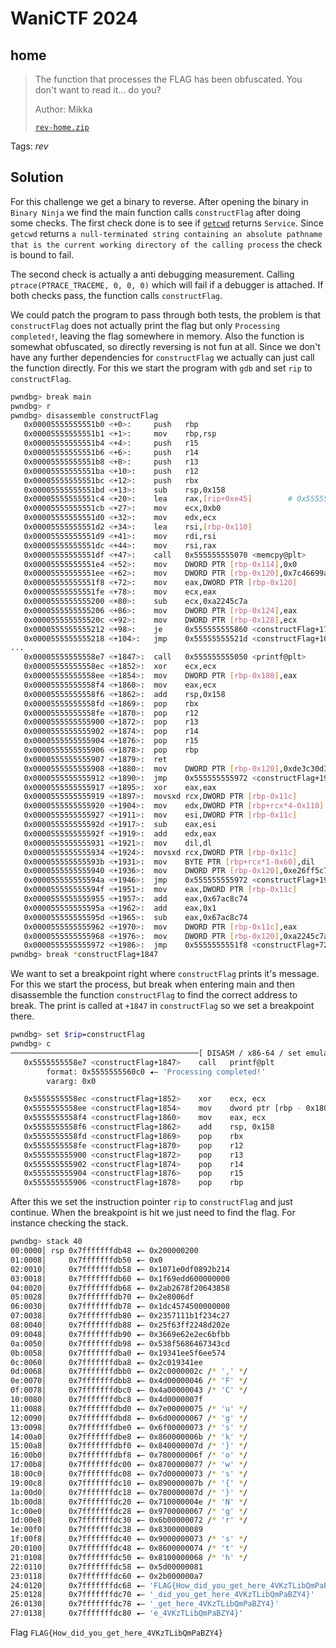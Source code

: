 # WaniCTF 2024

## home

> The function that processes the FLAG has been obfuscated. You don't want to read it... do you?
>
>  Author: Mikka
>
> [`rev-home.zip`](rev-home.zip)

Tags: _rev_

## Solution
For this challenge we get a binary to reverse. After opening the binary in `Binary Ninja` we find the main function calls `constructFlag` after doing some checks. The first check done is to see if [`getcwd`](https://man7.org/linux/man-pages/man3/getcwd.3.html) returns `Service`. Since `getcwd` returns `a null-terminated string containing an absolute pathname that is the current working directory of the calling process` the check is bound to fail. 

The second check is actually a anti debugging measurement. Calling `ptrace(PTRACE_TRACEME, 0, 0, 0)` which will fail if a debugger is attached. If both checks pass, the function calls `constructFlag`.

We could patch the program to pass through both tests, the problem is that `constructFlag` does not actually print the flag but only `Processing completed!`, leaving the flag somewhere in memory. Also the function is somewhat obfuscated, so directly reversing is not fun at all. Since we don't have any further dependencies for `constructFlag` we actually can just call the function directly. For this we start the program with `gdb` and set `rip` to `constructFlag`.

```bash
pwndbg> break main
pwndbg> r
pwndbg> disassemble constructFlag
   0x00005555555551b0 <+0>:     push   rbp
   0x00005555555551b1 <+1>:     mov    rbp,rsp
   0x00005555555551b4 <+4>:     push   r15
   0x00005555555551b6 <+6>:     push   r14
   0x00005555555551b8 <+8>:     push   r13
   0x00005555555551ba <+10>:    push   r12
   0x00005555555551bc <+12>:    push   rbx
   0x00005555555551bd <+13>:    sub    rsp,0x158
   0x00005555555551c4 <+20>:    lea    rax,[rip+0xe45]        # 0x555555556010
   0x00005555555551cb <+27>:    mov    ecx,0xb0
   0x00005555555551d0 <+32>:    mov    edx,ecx
   0x00005555555551d2 <+34>:    lea    rsi,[rbp-0x110]
   0x00005555555551d9 <+41>:    mov    rdi,rsi
   0x00005555555551dc <+44>:    mov    rsi,rax
   0x00005555555551df <+47>:    call   0x555555555070 <memcpy@plt>
   0x00005555555551e4 <+52>:    mov    DWORD PTR [rbp-0x114],0x0
   0x00005555555551ee <+62>:    mov    DWORD PTR [rbp-0x120],0x7c46699a
   0x00005555555551f8 <+72>:    mov    eax,DWORD PTR [rbp-0x120]
   0x00005555555551fe <+78>:    mov    ecx,eax
   0x0000555555555200 <+80>:    sub    ecx,0xa2245c7a
   0x0000555555555206 <+86>:    mov    DWORD PTR [rbp-0x124],eax
   0x000055555555520c <+92>:    mov    DWORD PTR [rbp-0x128],ecx
   0x0000555555555212 <+98>:    je     0x555555555860 <constructFlag+1712>
   0x0000555555555218 <+104>:   jmp    0x55555555521d <constructFlag+109>
...
   0x00005555555558e7 <+1847>:  call   0x555555555050 <printf@plt>
   0x00005555555558ec <+1852>:  xor    ecx,ecx
   0x00005555555558ee <+1854>:  mov    DWORD PTR [rbp-0x180],eax
   0x00005555555558f4 <+1860>:  mov    eax,ecx
   0x00005555555558f6 <+1862>:  add    rsp,0x158
   0x00005555555558fd <+1869>:  pop    rbx
   0x00005555555558fe <+1870>:  pop    r12
   0x0000555555555900 <+1872>:  pop    r13
   0x0000555555555902 <+1874>:  pop    r14
   0x0000555555555904 <+1876>:  pop    r15
   0x0000555555555906 <+1878>:  pop    rbp
   0x0000555555555907 <+1879>:  ret
   0x0000555555555908 <+1880>:  mov    DWORD PTR [rbp-0x120],0xde3c30d3
   0x0000555555555912 <+1890>:  jmp    0x555555555972 <constructFlag+1986>
   0x0000555555555917 <+1895>:  xor    eax,eax
   0x0000555555555919 <+1897>:  movsxd rcx,DWORD PTR [rbp-0x11c]
   0x0000555555555920 <+1904>:  mov    edx,DWORD PTR [rbp+rcx*4-0x110]
   0x0000555555555927 <+1911>:  mov    esi,DWORD PTR [rbp-0x11c]
   0x000055555555592d <+1917>:  sub    eax,esi
   0x000055555555592f <+1919>:  add    edx,eax
   0x0000555555555931 <+1921>:  mov    dil,dl
   0x0000555555555934 <+1924>:  movsxd rcx,DWORD PTR [rbp-0x11c]
   0x000055555555593b <+1931>:  mov    BYTE PTR [rbp+rcx*1-0x60],dil
   0x0000555555555940 <+1936>:  mov    DWORD PTR [rbp-0x120],0xe26ff5c7
   0x000055555555594a <+1946>:  jmp    0x555555555972 <constructFlag+1986>
   0x000055555555594f <+1951>:  mov    eax,DWORD PTR [rbp-0x11c]
   0x0000555555555955 <+1957>:  add    eax,0x67ac8c74
   0x000055555555595a <+1962>:  add    eax,0x1
   0x000055555555595d <+1965>:  sub    eax,0x67ac8c74
   0x0000555555555962 <+1970>:  mov    DWORD PTR [rbp-0x11c],eax
   0x0000555555555968 <+1976>:  mov    DWORD PTR [rbp-0x120],0xa2245c7a
   0x0000555555555972 <+1986>:  jmp    0x5555555551f8 <constructFlag+72>
pwndbg> break *constructFlag+1847
```

We want to set a breakpoint right where `constructFlag` prints it's message. For this we start the process, but break when entering main and then disassemble the function `constructFlag` to find the correct address to break. The print is called at `+1847` in `constructFlag` so we set a breakpoint there.

```bash
pwndbg> set $rip=constructFlag
pwndbg> c
──────────────────────────────────────────[ DISASM / x86-64 / set emulate on ]──────────────────────────────────────────
   0x5555555558e7 <constructFlag+1847>    call   printf@plt                <printf@plt>
        format: 0x5555555560c0 ◂— 'Processing completed!'
        vararg: 0x0

   0x5555555558ec <constructFlag+1852>    xor    ecx, ecx
   0x5555555558ee <constructFlag+1854>    mov    dword ptr [rbp - 0x180], eax
   0x5555555558f4 <constructFlag+1860>    mov    eax, ecx
   0x5555555558f6 <constructFlag+1862>    add    rsp, 0x158
   0x5555555558fd <constructFlag+1869>    pop    rbx
   0x5555555558fe <constructFlag+1870>    pop    r12
   0x555555555900 <constructFlag+1872>    pop    r13
   0x555555555902 <constructFlag+1874>    pop    r14
   0x555555555904 <constructFlag+1876>    pop    r15
   0x555555555906 <constructFlag+1878>    pop    rbp
```

After this we set the instruction pointer `rip` to `constructFlag` and just continue. When the breakpoint is hit we just need to find the flag. For instance checking the stack.

```bash
pwndbg> stack 40
00:0000│ rsp 0x7fffffffdb48 ◂— 0x200000200
01:0008│     0x7fffffffdb50 ◂— 0x0
02:0010│     0x7fffffffdb58 ◂— 0x1071e0df0892b214
03:0018│     0x7fffffffdb60 ◂— 0x1f69edd600000000
04:0020│     0x7fffffffdb68 ◂— 0x2ab2678f20643858
05:0028│     0x7fffffffdb70 ◂— 0x2e8006df
06:0030│     0x7fffffffdb78 ◂— 0x1dc4574500000000
07:0038│     0x7fffffffdb80 ◂— 0x2357111b1f234c27
08:0040│     0x7fffffffdb88 ◂— 0x25f63ff2248d202e
09:0048│     0x7fffffffdb90 ◂— 0x3669e62e2ec6bfbb
0a:0050│     0x7fffffffdb98 ◂— 0x538f5686467343cd
0b:0058│     0x7fffffffdba0 ◂— 0x19341ee5f6ee574
0c:0060│     0x7fffffffdba8 ◂— 0x2c019341ee
0d:0068│     0x7fffffffdbb0 ◂— 0x2c0000002c /* ',' */
0e:0070│     0x7fffffffdbb8 ◂— 0x4d00000046 /* 'F' */
0f:0078│     0x7fffffffdbc0 ◂— 0x4a00000043 /* 'C' */
10:0080│     0x7fffffffdbc8 ◂— 0x4d0000007f
11:0088│     0x7fffffffdbd0 ◂— 0x7e00000075 /* 'u' */
12:0090│     0x7fffffffdbd8 ◂— 0x6d00000067 /* 'g' */
13:0098│     0x7fffffffdbe0 ◂— 0x6f00000073 /* 's' */
14:00a0│     0x7fffffffdbe8 ◂— 0x860000006b /* 'k' */
15:00a8│     0x7fffffffdbf0 ◂— 0x840000007d /* '}' */
16:00b0│     0x7fffffffdbf8 ◂— 0x780000006f /* 'o' */
17:00b8│     0x7fffffffdc00 ◂— 0x8700000077 /* 'w' */
18:00c0│     0x7fffffffdc08 ◂— 0x7d00000073 /* 's' */
19:00c8│     0x7fffffffdc10 ◂— 0x890000007b /* '{' */
1a:00d0│     0x7fffffffdc18 ◂— 0x780000007d /* '}' */
1b:00d8│     0x7fffffffdc20 ◂— 0x710000004e /* 'N' */
1c:00e0│     0x7fffffffdc28 ◂— 0x9700000067 /* 'g' */
1d:00e8│     0x7fffffffdc30 ◂— 0x6b00000072 /* 'r' */
1e:00f0│     0x7fffffffdc38 ◂— 0x8300000089
1f:00f8│     0x7fffffffdc40 ◂— 0x9000000073 /* 's' */
20:0100│     0x7fffffffdc48 ◂— 0x8600000074 /* 't' */
21:0108│     0x7fffffffdc50 ◂— 0x8100000068 /* 'h' */
22:0110│     0x7fffffffdc58 ◂— 0x5d00000081
23:0118│     0x7fffffffdc60 ◂— 0x2b000000a7
24:0120│     0x7fffffffdc68 ◂— 'FLAG{How_did_you_get_here_4VKzTLibQmPaBZY4}'
25:0128│     0x7fffffffdc70 ◂— '_did_you_get_here_4VKzTLibQmPaBZY4}'
26:0130│     0x7fffffffdc78 ◂— '_get_here_4VKzTLibQmPaBZY4}'
27:0138│     0x7fffffffdc80 ◂— 'e_4VKzTLibQmPaBZY4}'
```

Flag `FLAG{How_did_you_get_here_4VKzTLibQmPaBZY4}`